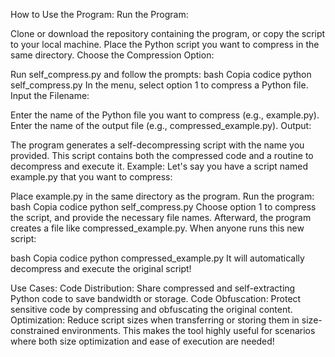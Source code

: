 How to Use the Program:
Run the Program:

Clone or download the repository containing the program, or copy the script to your local machine.
Place the Python script you want to compress in the same directory.
Choose the Compression Option:

Run self_compress.py and follow the prompts:
bash
Copia codice
python self_compress.py
In the menu, select option 1 to compress a Python file.
Input the Filename:

Enter the name of the Python file you want to compress (e.g., example.py).
Enter the name of the output file (e.g., compressed_example.py).
Output:

The program generates a self-decompressing script with the name you provided. This script contains both the compressed code and a routine to decompress and execute it.
Example:
Let's say you have a script named example.py that you want to compress:

Place example.py in the same directory as the program.
Run the program:
bash
Copia codice
python self_compress.py
Choose option 1 to compress the script, and provide the necessary file names.
Afterward, the program creates a file like compressed_example.py. When anyone runs this new script:

bash
Copia codice
python compressed_example.py
It will automatically decompress and execute the original script!

Use Cases:
Code Distribution: Share compressed and self-extracting Python code to save bandwidth or storage.
Code Obfuscation: Protect sensitive code by compressing and obfuscating the original content.
Optimization: Reduce script sizes when transferring or storing them in size-constrained environments.
This makes the tool highly useful for scenarios where both size optimization and ease of execution are needed!
